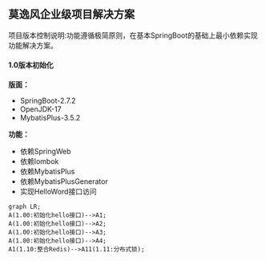 ## 莫逸风企业级项目解决方案
项目版本控制说明:功能遵循极简原则，在基本SpringBoot的基础上最小依赖实现功能解决方案。
#### 1.0版本初始化

**版面：**
- SpringBoot-2.7.2
- OpenJDK-17
- MybatisPlus-3.5.2

**功能：**

- 依赖SpringWeb
- 依赖lombok
- 依赖MybatisPlus
- 依赖MybatisPlusGenerator
- 实现HelloWord接口访问

```mermaid
graph LR;
A(1.00:初始化hello接口)-->A1;
A(1.00:初始化hello接口)-->A2;
A(1.00:初始化hello接口)-->A3;
A(1.00:初始化hello接口)-->A4;
A1(1.10:整合Redis)-->A11(1.11:分布式锁);
```

